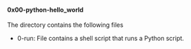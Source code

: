 #### 0x00-python-hello_world
The directory contains the following files
* 0-run: File contains a shell script that runs a Python script.

